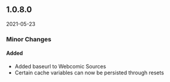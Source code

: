 ## 1.0.8.0

2021-05-23

### Minor Changes

#### Added

* Added baseurl to Webcomic Sources
* Certain cache variables can now be persisted through resets
